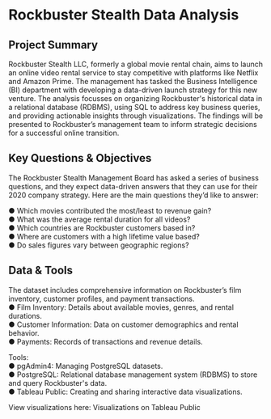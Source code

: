 <h1>Rockbuster Stealth Data Analysis</h1>
	<h2>Project Summary</h2>
Rockbuster Stealth LLC, formerly a global movie rental chain, aims to launch an online video rental service to stay competitive with platforms like Netflix and Amazon Prime. The management has tasked the Business Intelligence (BI) department with developing a data-driven launch strategy for this new venture. The analysis focusses on organizing Rockbuster's historical data in a relational database (RDBMS), using SQL to address key business queries, and providing actionable insights through visualizations. The findings will be presented to Rockbuster’s management team to inform strategic decisions for a successful online transition.
    <h2>Key Questions & Objectives</h2>
The Rockbuster Stealth Management Board has asked a series of business questions, and they expect data-driven answers that they can use for their 2020   company strategy. Here are the main questions they’d like to answer:   

● Which  movies  contributed  the  most/least  to  revenue  gain?     
● What  was  the  average  rental  duration  for  all  videos?   
● Which  countries  are  Rockbuster  customers  based  in?   
● Where  are  customers  with  a  high  lifetime  value  based?   
● Do  sales  figures  vary  between  geographic  regions?

  <h2>Data & Tools</h2>
  
The dataset includes comprehensive information on Rockbuster’s film inventory, customer profiles, and payment transactions.    
● Film Inventory: Details about available movies, genres, and rental durations.    
● Customer Information: Data on customer demographics and rental behavior.    
● Payments: Records of transactions and revenue details.    

Tools:   
● pgAdmin4: Managing PostgreSQL datasets.     
● PostgreSQL: Relational database management system (RDBMS) to store and query Rockbuster's data.     
● Tableau Public: Creating and sharing interactive data visualizations.    


View visualizations here: Visualizations on Tableau Public
